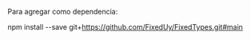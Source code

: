 Para agregar como dependencia:

npm install --save git+https://github.com/FixedUy/FixedTypes.git#main
